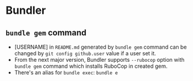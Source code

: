 # Bundler

## `bundle gem` command

* [USERNAME] in `README.md` generated by `bundle gem` command can be changed by `git config github.user` value if a user set it.
* From the next major version, Bundler supports `--rubocop` option with `bundle gem` command which installs RuboCop in created gem.
* There's an alias for `bundle exec`: `bundle e`
